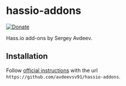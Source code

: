 # hassio-addons

[![Donate](https://img.shields.io/badge/donate-Yandex-red.svg)](https://money.yandex.ru/to/4100110221014297)

Hass.io add-ons by Sergey Avdeev.

## Installation

Follow [official instructions](https://home-assistant.io/hassio/installing_third_party_addons/) with the url `https://github.com/avdeevsv91/hassio-addons`.
